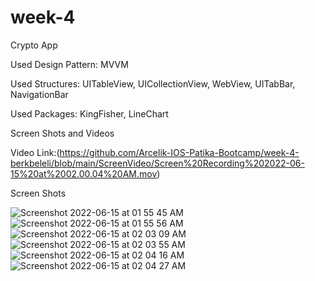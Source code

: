 # week-4

Crypto App

Used Design Pattern: MVVM

Used Structures: UITableView, UICollectionView, WebView, UITabBar, NavigationBar

Used Packages: KingFisher, LineChart

Screen Shots and Videos

Video Link:(https://github.com/Arcelik-IOS-Patika-Bootcamp/week-4-berkbeleli/blob/main/ScreenVideo/Screen%20Recording%202022-06-15%20at%2002.00.04%20AM.mov)

Screen Shots

![Screenshot 2022-06-15 at 01 55 45 AM](https://user-images.githubusercontent.com/44535117/173704471-fea7e691-80a7-48fb-8f8b-a7235e606308.png)
![Screenshot 2022-06-15 at 01 55 56 AM](https://user-images.githubusercontent.com/44535117/173704502-258da80c-233f-4b3a-b420-dfef6d4caae2.png)
![Screenshot 2022-06-15 at 02 03 09 AM](https://user-images.githubusercontent.com/44535117/173704522-9713562a-e938-45c6-9a17-2a109c07be57.png)
![Screenshot 2022-06-15 at 02 03 55 AM](https://user-images.githubusercontent.com/44535117/173704531-407abebe-ae98-4d6f-81c0-ea943f21a9a8.png)
![Screenshot 2022-06-15 at 02 04 16 AM](https://user-images.githubusercontent.com/44535117/173704544-9ddb8068-3966-4475-a87a-bd67860fd569.png)
![Screenshot 2022-06-15 at 02 04 27 AM](https://user-images.githubusercontent.com/44535117/173704556-bff21dd2-5086-4b1b-885c-6f2b5ab3ed18.png)
